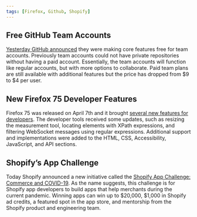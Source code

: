 ```yaml
---
tags: [Firefox, Github, Shopify]
---
```


## Free GitHub Team Accounts

[Yesterday GitHub announced](https://github.blog/2020-04-14-github-is-now-free-for-teams/) they were making core features free for team accounts. Previously team accounts could not have private repositories without having a paid account. Essentially, the team accounts will function like regular accounts, but with more options to collaborate. Paid team plans are still available with additional features but the price has dropped from $9 to $4 per user.

## New Firefox 75 Developer Features

Firefox 75 was released on April 7th and it brought [several new features for developers](https://developer.mozilla.org/en-US/docs/Mozilla/Firefox/Releases/75). The developer tools received some updates, such as resizing the measurement tool, locating elements with XPath expressions, and filtering WebSocket messages using regular expressions. Additional support and implementations were added to the HTML, CSS, Accessibility, JavaScript, and API sections.

## Shopify’s App Challenge

Today Shopify announced a new initiative called the [Shopify App Challenge: Commerce and COVID-19](https://www.shopify.com/partners/blog/shopify-app-challenge). As the name suggests, this challenge is for Shopify app developers to build apps that help merchants during the current pandemic. Winning apps can win up to $20,000, $1,000 in Shopify ad credits, a featured spot in the app store, and mentorship from the Shopify product and engineering team.
